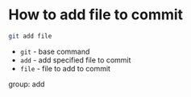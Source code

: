 # How to add file to commit

```bash
git add file
```

- `git` - base command
- `add` - add specified file to commit
- `file` - file to add to commit

group: add


